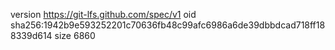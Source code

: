 version https://git-lfs.github.com/spec/v1
oid sha256:1942b9e593252201c70636fb48c99afc6986a6de39dbbdcad718ff188339d614
size 6860
